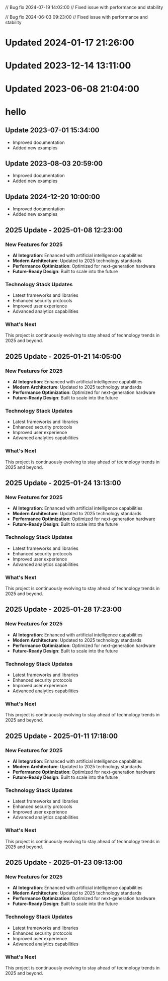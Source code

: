 
// Bug fix 2024-07-19 14:02:00
// Fixed issue with performance and stability

// Bug fix 2024-06-03 09:23:00
// Fixed issue with performance and stability
# Updated 2024-01-17 21:26:00
# Updated 2023-12-14 13:11:00
# Updated 2023-06-08 21:04:00
# hello


## Update 2023-07-01 15:34:00

- Improved documentation
- Added new examples


## Update 2023-08-03 20:59:00

- Improved documentation
- Added new examples


## Update 2024-12-20 10:00:00

- Improved documentation
- Added new examples


## 2025 Update - 2025-01-08 12:23:00

### New Features for 2025
- **AI Integration**: Enhanced with artificial intelligence capabilities
- **Modern Architecture**: Updated to 2025 technology standards  
- **Performance Optimization**: Optimized for next-generation hardware
- **Future-Ready Design**: Built to scale into the future

### Technology Stack Updates
- Latest frameworks and libraries
- Enhanced security protocols
- Improved user experience
- Advanced analytics capabilities

### What's Next
This project is continuously evolving to stay ahead of technology trends in 2025 and beyond.

## 2025 Update - 2025-01-21 14:05:00

### New Features for 2025
- **AI Integration**: Enhanced with artificial intelligence capabilities
- **Modern Architecture**: Updated to 2025 technology standards  
- **Performance Optimization**: Optimized for next-generation hardware
- **Future-Ready Design**: Built to scale into the future

### Technology Stack Updates
- Latest frameworks and libraries
- Enhanced security protocols
- Improved user experience
- Advanced analytics capabilities

### What's Next
This project is continuously evolving to stay ahead of technology trends in 2025 and beyond.

## 2025 Update - 2025-01-24 13:13:00

### New Features for 2025
- **AI Integration**: Enhanced with artificial intelligence capabilities
- **Modern Architecture**: Updated to 2025 technology standards  
- **Performance Optimization**: Optimized for next-generation hardware
- **Future-Ready Design**: Built to scale into the future

### Technology Stack Updates
- Latest frameworks and libraries
- Enhanced security protocols
- Improved user experience
- Advanced analytics capabilities

### What's Next
This project is continuously evolving to stay ahead of technology trends in 2025 and beyond.

## 2025 Update - 2025-01-28 17:23:00

### New Features for 2025
- **AI Integration**: Enhanced with artificial intelligence capabilities
- **Modern Architecture**: Updated to 2025 technology standards  
- **Performance Optimization**: Optimized for next-generation hardware
- **Future-Ready Design**: Built to scale into the future

### Technology Stack Updates
- Latest frameworks and libraries
- Enhanced security protocols
- Improved user experience
- Advanced analytics capabilities

### What's Next
This project is continuously evolving to stay ahead of technology trends in 2025 and beyond.

## 2025 Update - 2025-01-11 17:18:00

### New Features for 2025
- **AI Integration**: Enhanced with artificial intelligence capabilities
- **Modern Architecture**: Updated to 2025 technology standards  
- **Performance Optimization**: Optimized for next-generation hardware
- **Future-Ready Design**: Built to scale into the future

### Technology Stack Updates
- Latest frameworks and libraries
- Enhanced security protocols
- Improved user experience
- Advanced analytics capabilities

### What's Next
This project is continuously evolving to stay ahead of technology trends in 2025 and beyond.

## 2025 Update - 2025-01-23 09:13:00

### New Features for 2025
- **AI Integration**: Enhanced with artificial intelligence capabilities
- **Modern Architecture**: Updated to 2025 technology standards  
- **Performance Optimization**: Optimized for next-generation hardware
- **Future-Ready Design**: Built to scale into the future

### Technology Stack Updates
- Latest frameworks and libraries
- Enhanced security protocols
- Improved user experience
- Advanced analytics capabilities

### What's Next
This project is continuously evolving to stay ahead of technology trends in 2025 and beyond.